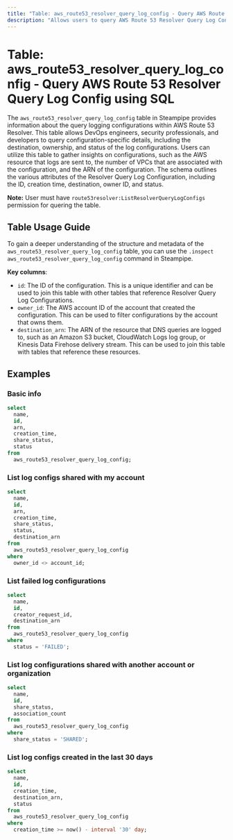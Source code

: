 ```yaml
---
title: "Table: aws_route53_resolver_query_log_config - Query AWS Route 53 Resolver Query Log Config using SQL"
description: "Allows users to query AWS Route 53 Resolver Query Log Configurations."
---
```


# Table: aws_route53_resolver_query_log_config - Query AWS Route 53 Resolver Query Log Config using SQL

The `aws_route53_resolver_query_log_config` table in Steampipe provides information about the query logging configurations within AWS Route 53 Resolver. This table allows DevOps engineers, security professionals, and developers to query configuration-specific details, including the destination, ownership, and status of the log configurations. Users can utilize this table to gather insights on configurations, such as the AWS resource that logs are sent to, the number of VPCs that are associated with the configuration, and the ARN of the configuration. The schema outlines the various attributes of the Resolver Query Log Configuration, including the ID, creation time, destination, owner ID, and status.

**Note:** User must have `route53resolver:ListResolverQueryLogConfigs` permission for quering the table.

## Table Usage Guide

To gain a deeper understanding of the structure and metadata of the `aws_route53_resolver_query_log_config` table, you can use the `.inspect aws_route53_resolver_query_log_config` command in Steampipe.

**Key columns**:

- `id`: The ID of the configuration. This is a unique identifier and can be used to join this table with other tables that reference Resolver Query Log Configurations.
- `owner_id`: The AWS account ID of the account that created the configuration. This can be used to filter configurations by the account that owns them.
- `destination_arn`: The ARN of the resource that DNS queries are logged to, such as an Amazon S3 bucket, CloudWatch Logs log group, or Kinesis Data Firehose delivery stream. This can be used to join this table with tables that reference these resources.

## Examples

### Basic info

```sql
select
  name,
  id,
  arn,
  creation_time,
  share_status,
  status
from
  aws_route53_resolver_query_log_config;
```

### List log configs shared with my account

```sql
select
  name,
  id,
  arn,
  creation_time,
  share_status,
  status,
  destination_arn
from
  aws_route53_resolver_query_log_config
where
  owner_id <> account_id;
```

### List failed log configurations

```sql
select
  name,
  id,
  creator_request_id,
  destination_arn
from
  aws_route53_resolver_query_log_config
where
  status = 'FAILED';
```

### List log configurations shared with another account or organization

```sql
select
  name,
  id,
  share_status,
  association_count
from
  aws_route53_resolver_query_log_config
where
  share_status = 'SHARED';
```

### List log configs created in the last 30 days

```sql
select
  name,
  id,
  creation_time,
  destination_arn,
  status
from
  aws_route53_resolver_query_log_config
where
  creation_time >= now() - interval '30' day;
```
